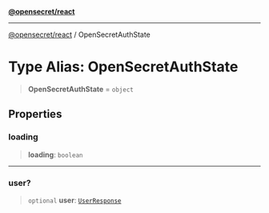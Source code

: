 [**@opensecret/react**](../README.md)

***

[@opensecret/react](../README.md) / OpenSecretAuthState

# Type Alias: OpenSecretAuthState

> **OpenSecretAuthState** = `object`

## Properties

### loading

> **loading**: `boolean`

***

### user?

> `optional` **user**: [`UserResponse`](UserResponse.md)
